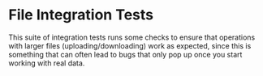 # File Integration Tests

This suite of integration tests runs some checks to ensure that operations with
larger files (uploading/downloading) work as expected, since this is something
that can often lead to bugs that only pop up once you start working with real
data.
